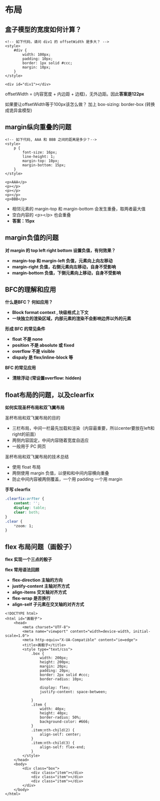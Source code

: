 # 布局

## 盒子模型的宽度如何计算？

```markup
<!-- 如下代码，请问 div1 的 offsetWidth 是多大？ -->
<style>
    #div {
        width: 100px;
        padding: 10px;
        border: 1px solid #ccc;
        margin: 10px;
    }
</style>

<div id="div1"></div>
```

offsetWidth = \(内容宽度 + 内边距 + 边框\)，无外边距。因此**答案是122px**

如果要让offsetWidth等于100px该怎么做？  加上 box-sizing: border-box \(转换成诡异盒模型\)

## margin纵向重叠的问题

```markup
<!-- 如下代码, AAA 和 BBB 之间的距离是多少？-->
<style>
    p {
        font-size: 16px;
        line-height: 1;
        margin-top: 10px;
        margin-bottom: 15px;
    }
</style>

<p>AAA</p>
<p></p>
<p></p>
<p></p>
<p>BBB</p>
```

* 相邻元素的 margin-top 和 margin-bottom 会发生重叠，取两者最大值
* 空白内容的 &lt;p&gt;&lt;/p&gt; 也会重叠
* **答案：15px**

## margin负值的问题

**对 margin 的 top left right bottom 设置负值，有何效果？**

* **margin-top 和 margin-left 负值，元素向上向左移动**
* **margin-right 负值，右侧元素向左移动，自身不受影响**
* **margin-bottom 负值，下侧元素向上移动，自身不受影响**

## BFC的理解和应用

**什么是BFC？ 何如应用？**

* **Block format context , 块级格式上下文**
* **一块独立的渲染区域，内部元素的渲染不会影响边界以外的元素**

**形成 BFC 的常见条件**

* **float 不是 none**
* **position 不是 absolute 或 fixed**
* **overflow 不是 visible**
* **dispaly 是 flex/inline-block 等**

**BFC 的常见应用**

* **清除浮动 \(常设置overflow: hidden\)**

## float布局的问题，以及clearfix

**如何实现圣杯布局和双飞翼布局**

圣杯布局和双飞翼布局的目的

* 三栏布局，中间一栏最先加载和渲染（内容最重要，所以center要放在left和right的前面）
* 两侧内容固定，中间内容随着宽度自适应
* 一般用于 PC 网页

圣杯布局和双飞翼布局的技术总结

* 使用 float 布局
* 两侧使用 margin 负值，以便和和中间内容横向重叠
* 防止中间内容被两侧覆盖，一个用 padding 一个用 margin

**手写 clearfix**

```css
.clearfix:arfter {
    content: '';
    display: table;
    clear: both;
}
.clear {
    *zoom: 1;
}
```

## flex 布局问题（画骰子）

**flex 实现一个三点的骰子**

**flex 常用语法回顾**

* **flex-direction   主轴的方向**
* **justify-content   主轴对齐方式**
* **align-items   交叉轴对齐方式**
* **flex-wrap   是否换行**
* **align-self   子元素在交叉轴的对齐方式**

```markup
<!DOCTYPE html>
<html id="画骰子">
    <head>
        <meta charset="UTF-8">
        <meta name="viewport" content="width=device-width, initial-scale=1.0">
        <meta http-equiv="X-UA-Compatible" content="ie=edge">
        <title>画骰子</title>
        <style type="text/css">
            .box {
                width: 200px;
                height: 200px;
                margin: 20px;
                padding: 20px;
                border: 2px solid #ccc;
                border-radius: 10px;

                display: flex;
                justify-content: space-between;

            }
            .item {
                width: 40px;
                height: 40px;
                border-radius: 50%;
                background-color: #666;
            }
            .item:nth-child(2) {
                align-self: center;
            }
            .item:nth-child(3) {
                align-self: flex-end;
            }
        </style>
    </head>
    <body>
        <div class="box">
            <div class="item"></div>
            <div class="item"></div>
            <div class="item"></div>
        </div>
    </body>
</html>
```

